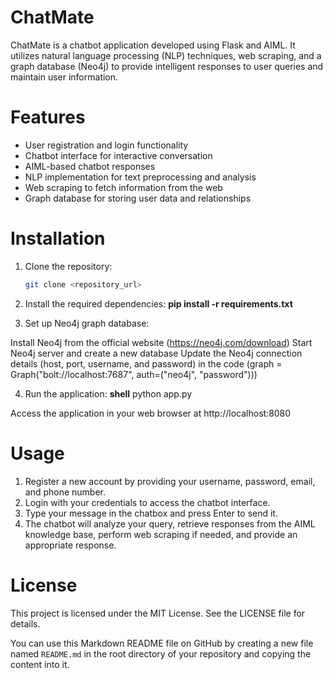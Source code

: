 # ChatMate

ChatMate is a chatbot application developed using Flask and AIML. It utilizes natural language processing (NLP) techniques, web scraping, and a graph database (Neo4j) to provide intelligent responses to user queries and maintain user information.

# Features

- User registration and login functionality
- Chatbot interface for interactive conversation
- AIML-based chatbot responses
- NLP implementation for text preprocessing and analysis
- Web scraping to fetch information from the web
- Graph database for storing user data and relationships

# Installation

1. Clone the repository:

   ```bash
   git clone <repository_url>

2. Install the required dependencies:
    __pip install -r requirements.txt__

3. Set up Neo4j graph database:

Install Neo4j from the official website (https://neo4j.com/download)
Start Neo4j server and create a new database
Update the Neo4j connection details (host, port, username, and password) in the code (graph = Graph("bolt://localhost:7687", auth=("neo4j", "password")))

4. Run the application:
  __shell__
   python app.py

Access the application in your web browser at http://localhost:8080

# Usage

1. Register a new account by providing your username, password, email, and phone number.
2. Login with your credentials to access the chatbot interface.
3. Type your message in the chatbox and press Enter to send it.
4. The chatbot will analyze your query, retrieve responses from the AIML knowledge base, perform web scraping if needed, and provide an appropriate response.


# License

This project is licensed under the MIT License. See the LICENSE file for details.

You can use this Markdown README file on GitHub by creating a new file named `README.md` in the root directory of your repository and copying the content into it.
